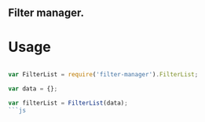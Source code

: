 ## Filter manager.

# Usage
```js

var FilterList = require('filter-manager').FilterList;

var data = {};

var filterList = FilterList(data);
```js
